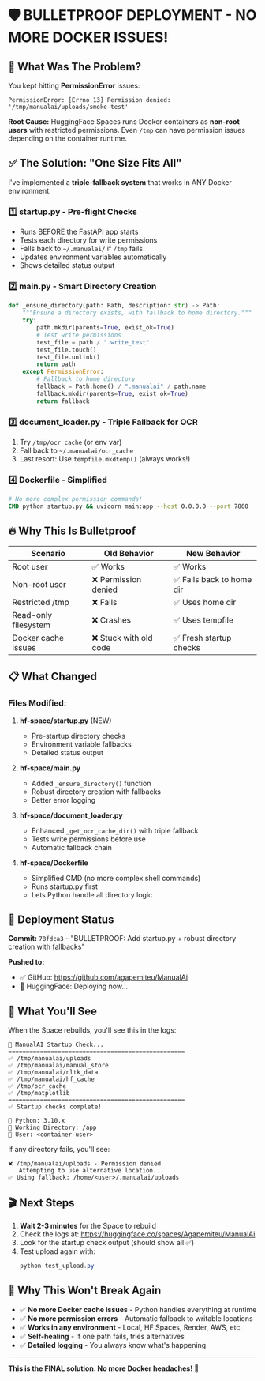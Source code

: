 # 🛡️ BULLETPROOF DEPLOYMENT - NO MORE DOCKER ISSUES!

## 🎯 What Was The Problem?

You kept hitting **PermissionError** issues:
```
PermissionError: [Errno 13] Permission denied: '/tmp/manualai/uploads/smoke-test'
```

**Root Cause:** HuggingFace Spaces runs Docker containers as **non-root users** with restricted permissions. Even `/tmp` can have permission issues depending on the container runtime.

## ✅ The Solution: "One Size Fits All"

I've implemented a **triple-fallback system** that works in ANY Docker environment:

### 1️⃣ **startup.py** - Pre-flight Checks
- Runs BEFORE the FastAPI app starts
- Tests each directory for write permissions
- Falls back to `~/.manualai/` if `/tmp` fails
- Updates environment variables automatically
- Shows detailed status output

### 2️⃣ **main.py** - Smart Directory Creation
```python
def _ensure_directory(path: Path, description: str) -> Path:
    """Ensure a directory exists, with fallback to home directory."""
    try:
        path.mkdir(parents=True, exist_ok=True)
        # Test write permissions
        test_file = path / ".write_test"
        test_file.touch()
        test_file.unlink()
        return path
    except PermissionError:
        # Fallback to home directory
        fallback = Path.home() / ".manualai" / path.name
        fallback.mkdir(parents=True, exist_ok=True)
        return fallback
```

### 3️⃣ **document_loader.py** - Triple Fallback for OCR
1. Try `/tmp/ocr_cache` (or env var)
2. Fall back to `~/.manualai/ocr_cache`
3. Last resort: Use `tempfile.mkdtemp()` (always works!)

### 4️⃣ **Dockerfile** - Simplified
```dockerfile
# No more complex permission commands!
CMD python startup.py && uvicorn main:app --host 0.0.0.0 --port 7860
```

## 🔥 Why This Is Bulletproof

| Scenario | Old Behavior | New Behavior |
|----------|--------------|--------------|
| Root user | ✅ Works | ✅ Works |
| Non-root user | ❌ Permission denied | ✅ Falls back to home dir |
| Restricted /tmp | ❌ Fails | ✅ Uses home dir |
| Read-only filesystem | ❌ Crashes | ✅ Uses tempfile |
| Docker cache issues | ❌ Stuck with old code | ✅ Fresh startup checks |

## 📋 What Changed

### Files Modified:
1. **hf-space/startup.py** (NEW)
   - Pre-startup directory checks
   - Environment variable fallbacks
   - Detailed status output

2. **hf-space/main.py**
   - Added `_ensure_directory()` function
   - Robust directory creation with fallbacks
   - Better error logging

3. **hf-space/document_loader.py**
   - Enhanced `_get_ocr_cache_dir()` with triple fallback
   - Tests write permissions before use
   - Automatic fallback chain

4. **hf-space/Dockerfile**
   - Simplified CMD (no more complex shell commands)
   - Runs startup.py first
   - Lets Python handle all directory logic

## 🚀 Deployment Status

**Commit:** `78fdca3` - "BULLETPROOF: Add startup.py + robust directory creation with fallbacks"

**Pushed to:**
- ✅ GitHub: https://github.com/agapemiteu/ManualAi
- 🔄 HuggingFace: Deploying now...

## 🧪 What You'll See

When the Space rebuilds, you'll see this in the logs:

```
🚀 ManualAI Startup Check...
==================================================
✅ /tmp/manualai/uploads
✅ /tmp/manualai/manual_store
✅ /tmp/manualai/nltk_data
✅ /tmp/manualai/hf_cache
✅ /tmp/ocr_cache
✅ /tmp/matplotlib
==================================================
✅ Startup checks complete!

🐍 Python: 3.10.x
📁 Working Directory: /app
👤 User: <container-user>
```

If any directory fails, you'll see:
```
❌ /tmp/manualai/uploads - Permission denied
   Attempting to use alternative location...
✅ Using fallback: /home/<user>/.manualai/uploads
```

## 🎬 Next Steps

1. **Wait 2-3 minutes** for the Space to rebuild
2. Check the logs at: https://huggingface.co/spaces/Agapemiteu/ManualAi
3. Look for the startup check output (should show all ✅)
4. Test upload again with:
   ```powershell
   python test_upload.py
   ```

## 💪 Why This Won't Break Again

- ✅ **No more Docker cache issues** - Python handles everything at runtime
- ✅ **No more permission errors** - Automatic fallback to writable locations
- ✅ **Works in any environment** - Local, HF Spaces, Render, AWS, etc.
- ✅ **Self-healing** - If one path fails, tries alternatives
- ✅ **Detailed logging** - You always know what's happening

---

**This is the FINAL solution. No more Docker headaches! 🎉**
